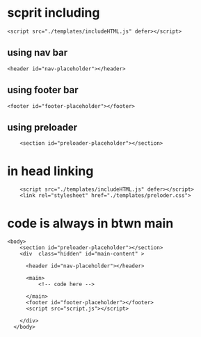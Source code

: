 # scprit including
```
<script src="./templates/includeHTML.js" defer></script>
```
## using nav bar
```
<header id="nav-placeholder"></header>
```

## using footer bar
```
<footer id="footer-placeholder"></footer>
```
## using preloader 
```
    <section id="preloader-placeholder"></section>

```
# in head linking
```
    <script src="./templates/includeHTML.js" defer></script>
    <link rel="stylesheet" href="./templates/preloder.css">

```
# code is always in btwn main
```
<body>
    <section id="preloader-placeholder"></section>
    <div  class="hidden" id="main-content" >
  
      <header id="nav-placeholder"></header>

      <main>
          <!-- code here -->
          
      </main>
      <footer id="footer-placeholder"></footer>
      <script src="script.js"></script>

    </div>
  </body>
```